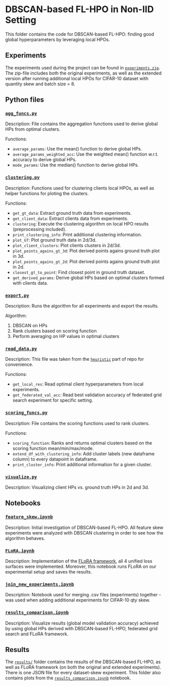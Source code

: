 # DBSCAN-based FL-HPO in Non-IID Setting

This folder contains the code for DBSCAN-based FL-HPO: finding good global hyperparameters by leveraging local HPOs.

## Experiments
The experiments used during the project can be found in [`experiments.zip`](./experiments.zip). The zip-file includes both the original experiments, as well as the extended version after running additional local HPOs for CIFAR-10 dataset with quantity skew and batch size = 8.

## Python files

### [`agg_funcs.py`](./agg_funcs.py)

Description: File contains the aggregation functions used to derive global HPs from optimal clusters.

Functions:

- `average_params`: Use the mean() function to derive global HPs.
- `average_params_weighted_acc`: Use the weighted mean() function w.r.t. accuracy to derive global HPs.
- `mode_params`: Use the median() function to derive global HPs.

### [`clustering.py`](./clustering.py)

Description: Functions used for clustering clients local HPOs, as well as helper functions for ploting the clusters.

Functions:

- `get_gt_data`: Extract ground truth data from experiments.
- `get_client_data`: Extract clients data from experiments.
- `clustering`: Execute the clustering algorithm on local HPO results (preprocessing included).
- `print_clustering_info`: Print additional clustering information.
- `plot_GT`: Plot ground truth data in 2d/3d.
- `plot_client_clusters`: Plot clients clusters in 2d/3d.
- `plot_points_agains_gt_3d`: Plot derived points agains ground truth plot in 3d.
- `plot_points_agains_gt_2d`: Plot derived points agains ground truth plot in 2d.
- `closest_gt_to_point`: Find closest point in ground truth dataset.
- `get_derived_params`: Derive global HPs based on optimal clusters formed with clients data.

### [`export.py`](./export.py)

Description: Runs the algorithm for all experiments and export the results.

Algorithm:
1. DBSCAN on HPs
2. Rank clusters based on scoring function
3. Perform averaging on HP values in optimal clusters

### [`read_data.py`](./read_data.py)

Description: This file was taken from the [`heuristic`](../../heuristic/read_data.py) part of repo for convenience.

Functions:

- `get_local_res`: Read optimal client hyperparameters from local experiments.
- `get_federated_val_acc`: Read best validation accuracy of federated grid search experiment for specific setting.

### [`scoring_funcs.py`](./scoring_funcs.py)

Description: File contains the scoring functions used to rank clusters.

Functions:

- `scoring_function`: Ranks and returns optimal clusters based on the scoring function mean/min/max/mode.
- `extend_df_with_clustering_info`: Add cluster labels (new dataframe column) to every datapoint in dataframe.
- `print_cluster_info`: Print additional information for a given cluster.

### [`visualize.py`](./visualize.py)

Description: Visualizing client HPs vs. ground truth HPs in 2d and 3d.

## Notebooks

### [`feature_skew.ipynb`](./feature_skew.ipynb)

Description: Initial investigation of DBSCAN-based FL-HPO. All feature skew experiments were analyzed with DBSCAN clustering in order to see how the algorithm behaves.

### [`FLoRA.ipynb`](./FLoRA.ipynb)

Description: Implementation of the [FLoRA framework](https://arxiv.org/abs/2112.08524), all 4 unified loss surfaces were implemented. Moreover, this notebook runs FLoRA on our experimental setup and saves the results.

### [`join_new_experiments.ipynb`](./join_new_experiments.ipynb)

Description: Notebook used for merging .csv files (experiments) together - was used when adding additional experiments for CIFAR-10 qty skew.

### [`results_comparison.ipynb`](./results_comparison.ipynb)

Description: Visualize results (global model validation accuracy) achieved by using global HPs derived with DBSCAN-based FL-HPO,  federated grid search and FLoRA framework.

## Results

The [`results/`](./results/) folder contains the results of the DBSCAN-based FL-HPO, as well as FLoRA framework (on both the original and extended experiments). There is one JSON file for every dataset-skew experiment. This folder also contains plots from the [`results_comparison.ipynb`](./results_comparison.ipynb) notebook.
